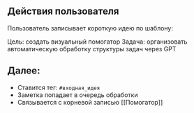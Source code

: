 ## Действия пользователя

Пользователь записывает короткую идею по шаблону:

Цель: создать визуальный помогатор
Задача: организовать автоматическую обработку структуры задач через GPT


## Далее:

- Ставится тег: `#входная_идея`
- Заметка попадает в очередь обработки
- Связывается с корневой записью [[Помогатор]]
